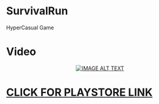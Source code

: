 # SurvivalRun  
HyperCasual Game

<h1> Video </h1>
<div align="center">
  <a href="https://www.youtube.com/watch?v=r5hBzFKf5zw"><img src="https://img.youtube.com/vi/r5hBzFKf5zw/0.jpg" alt="IMAGE ALT TEXT"></a>
</div>

<h1> <a href="https://play.google.com/store/apps/details?id=com.redjacket.survivalrun">CLICK FOR PLAYSTORE LINK</a> </h1>

